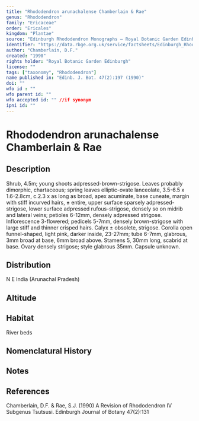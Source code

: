 ```yaml
---
title: "Rhododendron arunachalense Chamberlain & Rae"
genus: "Rhododendron"
family: "Ericaceae"
order: "Ericales"
kingdom: "Plantae"
source: "Edinburgh Rhododendron Monographs – Royal Botanic Garden Edinburgh"
identifier: "https://data.rbge.org.uk/service/factsheets/Edinburgh_Rhododendron_Monographs.xhtml"
author: "Chamberlain, D.F."
created: "1990"
rights holder: "Royal Botanic Garden Edinburgh"
license: ""
tags: ["taxonomy", "Rhododendron"]
name published in: "Edinb. J. Bot. 47(2):197 (1990)"
doi: ""
wfo id : ""
wfo parent id: ""
wfo accepted id: "" //if synonym                      
ipni id: ""
---
```


                       

# Rhododendron arunachalense Chamberlain & Rae

## Description
Shrub, 4.5m; young shoots adpressed-brown-strigose. Leaves probably dimorphic, chartaceous; spring leaves elliptic-ovate lanceolate, 3.5-6.5 x 1.6-2.8cm, c.2.3 x as long as broad, apex acuminate, base cuneate, margin with stiff incurved hairs, ± entire, upper surface sparsely adpressed-strigose, lower surface adpressed rufous-strigose, densely so on midrib and lateral veins; petioles 6-12mm, densely adpressed strigose. Inflorescence 3-flowered; pedicels 5-7mm, densely brown-strigose with large stiff and thinner crisped hairs. Calyx ± obsolete, strigose. Corolla open funnel-shaped, light pink, darker inside, 23-27mm; tube 6-7mm, glabrous, 3mm broad at base, 6mm broad above. Stamens 5, 30mm long, scabrid at base. Ovary densely strigose; style glabrous 35mm. Capsule unknown.

## Distribution
N E India (Arunachal Pradesh)

## Altitude


## Habitat
River beds

## Nomenclatural History

                       
## Notes


## References

Chamberlain, D.F. & Rae, S.J. (1990) A Revision of Rhododendron IV Subgenus Tsutsusi. Edinburgh Journal of Botany 47(2):131
